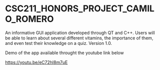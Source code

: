 # CSC211_HONORS_PROJECT_CAMILO_ROMERO
An informative GUI application developed through QT and C++.
Users will be able to learn about several different vitamins, the importance of them, and even test their knowledge on a quiz.
Version 1.0.

Demo of the app available throught the youtube link below

https://youtu.be/eC72hI8m7uE
